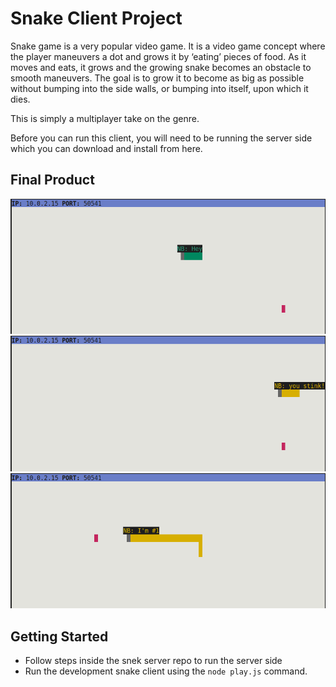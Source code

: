 # Snake Client Project

Snake game is a very popular video game. It is a video game concept where the player maneuvers a dot and grows it by ‘eating’ pieces of food. As it moves and eats, it grows and the growing snake becomes an obstacle to smooth maneuvers. The goal is to grow it to become as big as possible without bumping into the side walls, or bumping into itself, upon which it dies.

This is simply a multiplayer take on the genre.

Before you can run this client, you will need to be running the server side which you can download and install from here. 

## Final Product

!["Snek spawned"](./photos/snekOne.png)
!["Trash Talking enabled 😎"](./photos/snekTwo.png)
!["who's number 1?"](./photos/snekThree.png)



## Getting Started

- Follow steps inside the snek server repo to run the server side
- Run the development snake client using the `node play.js` command.
